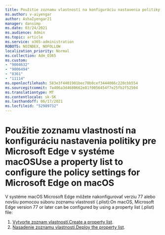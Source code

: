 ```yaml
---
title: Použitie zoznamu vlastností na konfiguráciu nastavenia politiky pre Microsoft Edge v systéme macOS
ms.author: v-aiyengar
author: AshaIyengar21
manager: dansimp
ms.date: 03/24/2021
ms.audience: Admin
ms.topic: article
ms.service: o365-administration
ROBOTS: NOINDEX, NOFOLLOW
localization_priority: Normal
ms.collection: Adm_O365
ms.custom:
- "9004632"
- "9006494"
- "8361"
- "11114"
ms.openlocfilehash: 583e3f4401901bec70b0cef3444066c220cbb554
ms.sourcegitcommit: 7a406a3d4680662e81f0056454f7e25fb2f52504
ms.translationtype: MT
ms.contentlocale: sk-SK
ms.lasthandoff: 06/17/2021
ms.locfileid: "52989732"
---
```

# <a name="use-a-property-list-to-configure-the-policy-settings-for-microsoft-edge-on-macos"></a><span data-ttu-id="f1de6-102">Použitie zoznamu vlastností na konfiguráciu nastavenia politiky pre Microsoft Edge v systéme macOS</span><span class="sxs-lookup"><span data-stu-id="f1de6-102">Use a property list to configure the policy settings for Microsoft Edge on macOS</span></span>

<span data-ttu-id="f1de6-103">V systéme macOS Microsoft Edge môžete nakonfigurovať verziu 77 alebo novšiu pomocou súboru zoznamu vlastností (.plist):</span><span class="sxs-lookup"><span data-stu-id="f1de6-103">On macOS, Microsoft Edge version 77 or later can be configured by using a property list (.plist) file:</span></span>

1. <span data-ttu-id="f1de6-104">[Vytvorte zoznam vlastností.](https://go.microsoft.com/fwlink/?linkid=2134726)</span><span class="sxs-lookup"><span data-stu-id="f1de6-104">[Create a property list](https://go.microsoft.com/fwlink/?linkid=2134726).</span></span>
1. <span data-ttu-id="f1de6-105">[Nasadenie zoznamu vlastností.](https://go.microsoft.com/fwlink/?linkid=2134727)</span><span class="sxs-lookup"><span data-stu-id="f1de6-105">[Deploy the property list](https://go.microsoft.com/fwlink/?linkid=2134727).</span></span>
